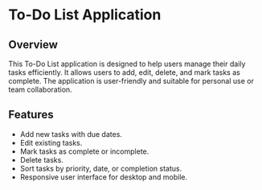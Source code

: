 # To-Do List Application 

## Overview 
This To-Do List application is designed to help users manage their daily tasks efficiently. It allows users to add, edit, delete, and mark tasks as complete. The application is user-friendly and suitable for personal use or team collaboration. 

## Features 
- Add new tasks with due dates. 
- Edit existing tasks. 
- Mark tasks as complete or incomplete. 
- Delete tasks. 
- Sort tasks by priority, date, or completion status. 
- Responsive user interface for desktop and mobile.
